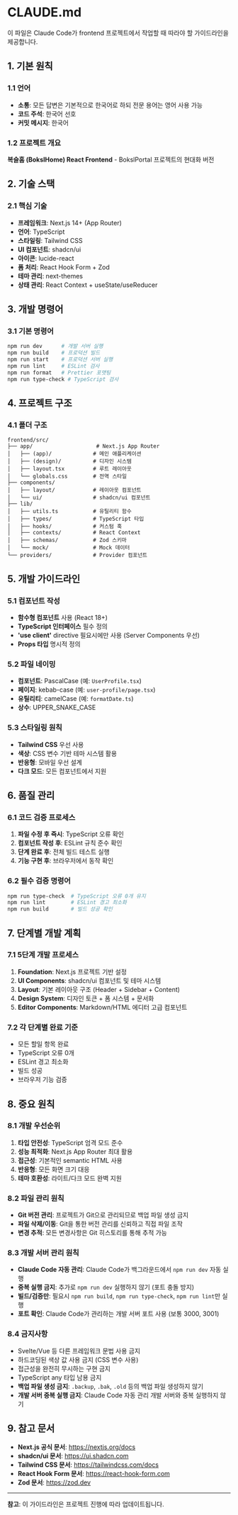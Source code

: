 # CLAUDE.md

이 파일은 Claude Code가 frontend 프로젝트에서 작업할 때 따라야 할 가이드라인을 제공합니다.

## 1. 기본 원칙

### 1.1 언어
- **소통**: 모든 답변은 기본적으로 한국어로 하되 전문 용어는 영어 사용 가능
- **코드 주석**: 한국어 선호
- **커밋 메시지**: 한국어

### 1.2 프로젝트 개요
**복슬홈 (BokslHome) React Frontend** - BokslPortal 프로젝트의 현대화 버전

## 2. 기술 스택

### 2.1 핵심 기술
- **프레임워크**: Next.js 14+ (App Router)
- **언어**: TypeScript
- **스타일링**: Tailwind CSS
- **UI 컴포넌트**: shadcn/ui
- **아이콘**: lucide-react
- **폼 처리**: React Hook Form + Zod
- **테마 관리**: next-themes
- **상태 관리**: React Context + useState/useReducer

## 3. 개발 명령어

### 3.1 기본 명령어
```bash
npm run dev      # 개발 서버 실행
npm run build    # 프로덕션 빌드
npm run start    # 프로덕션 서버 실행
npm run lint     # ESLint 검사
npm run format   # Prettier 포맷팅
npm run type-check # TypeScript 검사
```

## 4. 프로젝트 구조

### 4.1 폴더 구조
```
frontend/src/
├── app/                    # Next.js App Router
│   ├── (app)/             # 메인 애플리케이션
│   ├── (design)/          # 디자인 시스템
│   ├── layout.tsx         # 루트 레이아웃
│   └── globals.css        # 전역 스타일
├── components/
│   ├── layout/            # 레이아웃 컴포넌트
│   └── ui/                # shadcn/ui 컴포넌트
├── lib/
│   ├── utils.ts           # 유틸리티 함수
│   ├── types/             # TypeScript 타입
│   ├── hooks/             # 커스텀 훅
│   ├── contexts/          # React Context
│   ├── schemas/           # Zod 스키마
│   └── mock/              # Mock 데이터
└── providers/             # Provider 컴포넌트
```

## 5. 개발 가이드라인

### 5.1 컴포넌트 작성
- **함수형 컴포넌트** 사용 (React 18+)
- **TypeScript 인터페이스** 필수 정의
- **'use client'** directive 필요시에만 사용 (Server Components 우선)
- **Props 타입** 명시적 정의

### 5.2 파일 네이밍
- **컴포넌트**: PascalCase (예: `UserProfile.tsx`)
- **페이지**: kebab-case (예: `user-profile/page.tsx`)
- **유틸리티**: camelCase (예: `formatDate.ts`)
- **상수**: UPPER_SNAKE_CASE

### 5.3 스타일링 원칙
- **Tailwind CSS** 우선 사용
- **색상**: CSS 변수 기반 테마 시스템 활용
- **반응형**: 모바일 우선 설계
- **다크 모드**: 모든 컴포넌트에서 지원

## 6. 품질 관리

### 6.1 코드 검증 프로세스
1. **파일 수정 후 즉시**: TypeScript 오류 확인
2. **컴포넌트 작성 후**: ESLint 규칙 준수 확인  
3. **단계 완료 후**: 전체 빌드 테스트 실행
4. **기능 구현 후**: 브라우저에서 동작 확인

### 6.2 필수 검증 명령어
```bash
npm run type-check  # TypeScript 오류 0개 유지
npm run lint        # ESLint 경고 최소화
npm run build       # 빌드 성공 확인
```

## 7. 단계별 개발 계획

### 7.1 5단계 개발 프로세스
1. **Foundation**: Next.js 프로젝트 기반 설정
2. **UI Components**: shadcn/ui 컴포넌트 및 테마 시스템
3. **Layout**: 기본 레이아웃 구조 (Header + Sidebar + Content)
4. **Design System**: 디자인 토큰 + 폼 시스템 + 문서화
5. **Editor Components**: Markdown/HTML 에디터 고급 컴포넌트

### 7.2 각 단계별 완료 기준
- 모든 할일 항목 완료
- TypeScript 오류 0개
- ESLint 경고 최소화  
- 빌드 성공
- 브라우저 기능 검증

## 8. 중요 원칙

### 8.1 개발 우선순위
1. **타입 안전성**: TypeScript 엄격 모드 준수
2. **성능 최적화**: Next.js App Router 최대 활용
3. **접근성**: 기본적인 semantic HTML 사용
4. **반응형**: 모든 화면 크기 대응
5. **테마 호환성**: 라이트/다크 모드 완벽 지원

### 8.2 파일 관리 원칙
- **Git 버전 관리**: 프로젝트가 Git으로 관리되므로 백업 파일 생성 금지
- **파일 삭제/이동**: Git을 통한 버전 관리를 신뢰하고 직접 파일 조작
- **변경 추적**: 모든 변경사항은 Git 히스토리를 통해 추적 가능

### 8.3 개발 서버 관리 원칙
- **Claude Code 자동 관리**: Claude Code가 백그라운드에서 `npm run dev` 자동 실행
- **중복 실행 금지**: 추가로 `npm run dev` 실행하지 않기 (포트 충돌 방지)
- **빌드/검증만**: 필요시 `npm run build`, `npm run type-check`, `npm run lint`만 실행
- **포트 확인**: Claude Code가 관리하는 개발 서버 포트 사용 (보통 3000, 3001)

### 8.4 금지사항
- Svelte/Vue 등 다른 프레임워크 문법 사용 금지
- 하드코딩된 색상 값 사용 금지 (CSS 변수 사용)
- 접근성을 완전히 무시하는 구현 금지
- TypeScript any 타입 남용 금지
- **백업 파일 생성 금지**: `.backup`, `.bak`, `.old` 등의 백업 파일 생성하지 않기
- **개발 서버 중복 실행 금지**: Claude Code 자동 관리 개발 서버와 중복 실행하지 않기

## 9. 참고 문서
- **Next.js 공식 문서**: https://nextjs.org/docs
- **shadcn/ui 문서**: https://ui.shadcn.com
- **Tailwind CSS 문서**: https://tailwindcss.com/docs
- **React Hook Form 문서**: https://react-hook-form.com
- **Zod 문서**: https://zod.dev

---

**참고**: 이 가이드라인은 프로젝트 진행에 따라 업데이트됩니다.